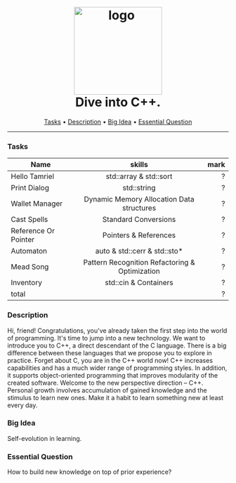 <h1 align="center">
  <br>
  <a href="https://ucode.world/wp-content/themes/ucode/images/logo.svg"><img src="https://ucode.world/wp-content/themes/ucode/images/logo.svg" alt="logo" width="200"></a>
  <br>
  Dive into C++.
  <br>
</h1>

<p align="center">
  <a href="#tasks">Tasks</a> •
  <a href="#Description">Description</a> •
  <a href="#big-idea">Big Idea</a> •
  <a href="#essential-question">Essential Question</a>
</p>

***

### Tasks

| Name          | skills                | mark |
| ------------- |:------------------:| -----:|
| Hello Tamriel     | std::array & std::sort   | ? |
| Print Dialog    | std::string |   ? |
| Wallet Manager  | Dynamic Memory Allocation Data structures|    ? |
| Cast Spells  | Standard Conversions         |    ? |
| Reference Or Pointer  | Pointers & References         |    ? |
| Automaton  | auto & std::cerr & std::sto*         |    ? |
| Mead Song  | Pattern Recognition Refactoring & Optimization         |    ? |
| Inventory  | std::cin & Containers         |  ? |
| total | | ?|

### Description

Hi, friend!
Congratulations, you've already taken the first step into the world of programming. It's
time to jump into a new technology. We want to introduce you to C++, a direct descendant
of the C language. There is a big difference between these languages that we propose you
to explore in practice.
Forget about C, you are in the C++ world now!
C++ increases capabilities and has a much wider range of programming styles. In addition,
it supports object-oriented programming that improves modularity of the created software.
Welcome to the new perspective direction – C++.
Personal growth involves accumulation of gained knowledge and the stimulus to learn new
ones. Make it a habit to learn something new at least every day.

### Big Idea
Self-evolution in learning.

### Essential Question
How to build new knowledge on top of prior experience?